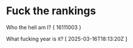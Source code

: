 # Fuck the rankings

Who the hell am I?
{ 16111003 }

What fucking year is it?
[ 2025-03-16T18:13:20Z ]
